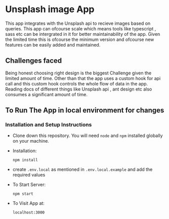 # Unsplash image App

This app integrates with the Unsplash api to recieve images based on queries.
This app can ofcourse scale which means tools like typescript , sass etc can be intergrated in it for better maintainability
of the app. Given the limited time this is ofcourse the minimum version and ofcourse new
features can be easily added and maintained.

## Challenges faced

Being honest choosing right design is the biggest Challenge given the
limited amount of time. Other than that the app uses a custom hook for
api call and this custom hook controls the whole flow of data in the app.
Reading docs of different things like Unsplash api , ant design etc also
consumes a significant amount of time.

## To Run The App in local environment for changes

### Installation and Setup Instructions

- Clone down this repository. You will need `node` and `npm` installed globally on your machine.
- Installation:

  `npm install`

- create `.env.local` as mentioned in `.env.local.example` and add the required values
- To Start Server:

  `npm start`

- To Visit App at:

  `localhost:3000`
